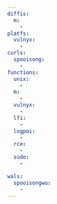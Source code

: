 ```yaml
---
diffis:
  m:
    -
platfs:
  vulnyx:
    -
curls:
  spooisong:
    -
functions:
  unix:
    -
  m:
    -
  vulnyx:
    -
  lfi:
    -
  logpoi:
    -
  rce:
    -
  sudo:
    -

wals:
  spooisongwu:
    -
---
```

